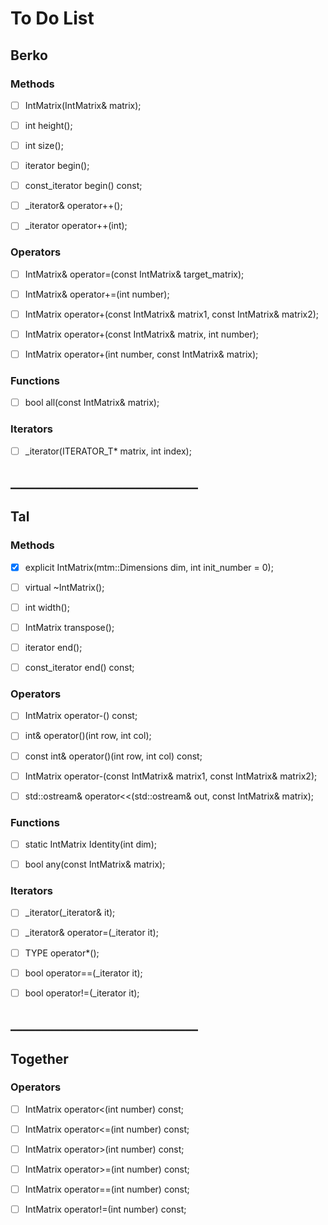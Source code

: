 # To Do List
## Berko
### Methods
- [ ] IntMatrix(IntMatrix& matrix);

- [ ] int height();

- [ ] int size();

- [ ] iterator begin();

- [ ] const_iterator begin() const;

- [ ] _iterator& operator++();

- [ ] _iterator operator++(int);



### Operators
- [ ] IntMatrix& operator=(const IntMatrix& target_matrix);

- [ ] IntMatrix& operator+=(int number);

- [ ] IntMatrix operator+(const IntMatrix& matrix1, const IntMatrix& matrix2);

- [ ] IntMatrix operator+(const IntMatrix& matrix, int number);

- [ ] IntMatrix operator+(int number, const IntMatrix& matrix);


### Functions
- [ ] bool all(const IntMatrix& matrix);


### Iterators
- [ ] _iterator(ITERATOR_T* matrix, int index);




## ______________________________
## Tal
### Methods
- [x] explicit IntMatrix(mtm::Dimensions dim, int init_number = 0);

- [ ] virtual ~IntMatrix();

- [ ] int width();

- [ ] IntMatrix transpose();

- [ ] iterator end();

- [ ] const_iterator end() const;



### Operators
- [ ] IntMatrix operator-() const;

- [ ] int& operator()(int row, int col);

- [ ] const int& operator()(int row, int col) const;

- [ ] IntMatrix operator-(const IntMatrix& matrix1, const IntMatrix& matrix2);

- [ ] std::ostream& operator<<(std::ostream& out, const IntMatrix& matrix);


### Functions
- [ ] static IntMatrix Identity(int dim);

- [ ] bool any(const IntMatrix& matrix);


### Iterators
- [ ] _iterator(_iterator& it);

- [ ] _iterator& operator=(_iterator it);

- [ ] TYPE operator*();

- [ ] bool operator==(_iterator it);

- [ ] bool operator!=(_iterator it);


## ______________________________
## Together
### Operators
- [ ] IntMatrix operator<(int number) const;

- [ ] IntMatrix operator<=(int number) const;

- [ ] IntMatrix operator>(int number) const;

- [ ] IntMatrix operator>=(int number) const;

- [ ] IntMatrix operator==(int number) const;

- [ ] IntMatrix operator!=(int number) const;
